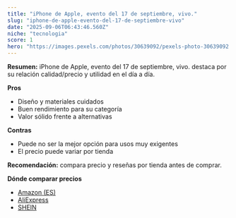 ```yaml
---
title: "iPhone de Apple, evento del 17 de septiembre, vivo."
slug: "iphone-de-apple-evento-del-17-de-septiembre-vivo"
date: "2025-09-06T06:43:46.560Z"
niche: "tecnologia"
score: 1
hero: "https://images.pexels.com/photos/30639092/pexels-photo-30639092.jpeg?auto=compress&cs=tinysrgb&fit=crop&h=627&w=1200&auto=compress&cs=tinysrgb&w=1200&h=675&fit=crop"
---
```


**Resumen:** iPhone de Apple, evento del 17 de septiembre, vivo. destaca por su relación calidad/precio y utilidad en el día a día.

**Pros**
- Diseño y materiales cuidados
- Buen rendimiento para su categoría
- Valor sólido frente a alternativas

**Contras**
- Puede no ser la mejor opción para usos muy exigentes
- El precio puede variar por tienda

**Recomendación:** compara precio y reseñas por tienda antes de comprar.

**Dónde comparar precios**
- [Amazon (ES)](https://www.amazon.es/s?k=iPhone%20de%20Apple%2C%20evento%20del%2017%20de%20septiembre%2C%20vivo.&tag=teknovashop25-21)
- [AliExpress](https://www.aliexpress.com/wholesale?SearchText=iPhone%20de%20Apple%2C%20evento%20del%2017%20de%20septiembre%2C%20vivo.)
- [SHEIN](https://www.shein.com/pdsearch/iPhone%20de%20Apple%2C%20evento%20del%2017%20de%20septiembre%2C%20vivo.)